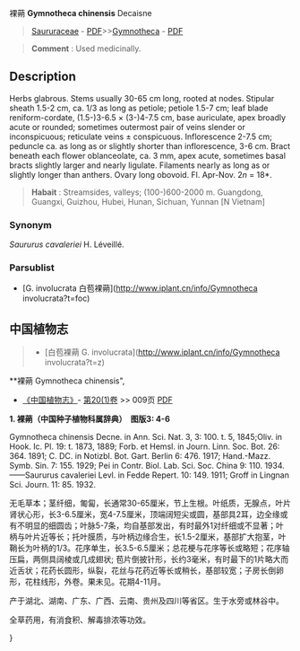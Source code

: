 裸蒴 **Gymnotheca chinensis** Decaisne

> [Saururaceae](http://www.iplant.cn/info/Saururaceae?t=foc) - [PDF](http://www.iplant.cn/foc/pdf/Saururaceae.pdf)>>[Gymnotheca](http://www.iplant.cn/info/Gymnotheca?t=foc) - [PDF](http://www.iplant.cn/foc/pdf/Gymnotheca.pdf)

> **Comment** : 
> Used medicinally.

## Description

Herbs glabrous. Stems usually 30-65 cm long, rooted at nodes. Stipular sheath 1.5-2 cm, ca. 1/3 as long as petiole; petiole 1.5-7 cm; leaf blade reniform-cordate, (1.5-)3-6.5 ×  (3-)4-7.5 cm, base auriculate, apex broadly acute or rounded; sometimes outermost pair of veins slender or inconspicuous; reticulate veins ±  conspicuous. Inflorescence 2-7.5 cm; peduncle ca. as long as or slightly shorter than inflorescence, 3-6 cm. Bract beneath each flower oblanceolate, ca. 3 mm, apex acute, sometimes basal bracts slightly larger and nearly ligulate. Filaments nearly as long as or slightly longer than anthers. Ovary long obovoid. Fl. Apr-Nov. 2*n* = 18*.

> **Habait** : 
> Streamsides, valleys; (100-)600-2000 m. Guangdong, Guangxi, Guizhou, Hubei, Hunan, Sichuan, Yunnan [N Vietnam]

### Synonym
*Saururus cavaleriei* H. Léveillé.

### Parsublist

* [G.  involucrata  白苞裸蒴](http://www.iplant.cn/info/Gymnotheca involucrata?t=foc)

## 中国植物志

> * [白苞裸蒴  G.  involucrata](http://www.iplant.cn/info/Gymnotheca involucrata?t=z)

**裸蒴 Gymnotheca chinensis",

* [《中国植物志》](http://www.iplant.cn/frps)- [第20(1)卷](http://www.iplant.cn/frps/vol/20(1)) >> 009页 [PDF](http://www.iplant.cn/frps/pdf/20(1)/009.PDF)

**1. 裸蒴（中国种子植物科属辞典）　图版3: 4-6**

Gymnotheca chinensis Decne. in Ann. Sci. Nat. 3, 3: 100. t. 5, 1845;Oliv. in Hook. Ic. Pl. 19: t. 1873, 1889; Forb. et Hemsl. in Journ. Linn. Soc. Bot. 26: 364. 1891; C. DC. in Notizbl. Bot. Gart. Berlin 6: 476. 1917; Hand.-Mazz. Symb. Sin. 7: 155. 1929; Pei in Contr. Biol. Lab. Sci. Soc. China 9: 110. 1934. ——Saururus cavaleriei Levl. in Fedde Repert. 10: 149. 1911; Groff in Lingnan Sci. Journ. 11: 85. 1932.

无毛草本；茎纤细，匍匐，长通常30-65厘米，节上生根。叶纸质，无腺点，叶片肾状心形，长3-6.5厘米，宽4-7.5厘米，顶端阔短尖或圆，基部具2耳，边全缘或有不明显的细圆齿；叶脉5-7条，均自基部发出，有时最外1对纤细或不显著；叶柄与叶片近等长；托叶膜质，与叶柄边缘合生，长1.5-2厘米，基部扩大抱茎，叶鞘长为叶柄的1/3。花序单生，长3.5-6.5厘米；总花梗与花序等长或略短；花序轴压扁，两侧具阔棱或几成翅状; 苞片倒披针形，长约3毫米，有时最下的1片略大而近舌状；花药长圆形，纵裂，花丝与花药近等长或稍长，基部较宽；子房长倒卵形，花柱线形，外卷。果未见。花期4-11月。

产于湖北、湖南、广东、广西、云南、贵州及四川等省区。生于水旁或林谷中。

全草药用，有消食积、解毒排浓等功效。

}